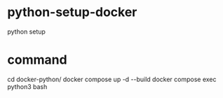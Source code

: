 # python-setup-docker
python setup

# command
cd docker-python/
docker compose up -d --build
docker compose exec python3 bash
